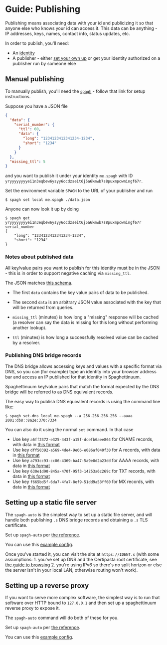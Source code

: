 # Guide: Publishing

Publishing means associating data with your id and publicizing it so that anyone else who knows your id can access it. This data can be anything - IP addresses, keys, names, contact info, status updates, etc.

In order to publish, you'll need:

- An [identity](./guide_identities.md)
- A publisher - either [set your own up](./reference_spagh_node.md) or get your identity authorized on a publisher run by someone else

## Manual publishing

To manually publish, you'll need the [`spagh`](./reference_spagh.md) - follow that link for setup instructions.

Suppose you have a JSON file

```json
{
  "data": {
    "serial_number": {
      "ttl": 60,
      "data": {
        "long": "1234123412341234-1234",
        "short": "1234"
      }
    }
  },
  "missing_ttl": 5
}
```

and you want to publish it under your identity `me.spagh` with ID `yryyyyyyyyei1n3eqbew6ysyy6ocdzseit6j5a6kmwb7s8puxmpcwmingf67r`.

Set the environment variable `SPAGH` to the URL of your publisher and run

```
$ spagh set local me.spagh ./data.json
```

Anyone can now look it up by doing

```
$ spagh get yryyyyyyyyei1n3eqbew6ysyy6ocdzseit6j5a6kmwb7s8puxmpcwmingf67r serial_number
{
    "long": "1234123412341234-1234",
    "short": "1234"
}
```

### Notes about published data

All key/value pairs you want to publish for this identity must be in the JSON - this is in order to support negative caching via `missing_ttl`.

The JSON matches [this schema](TODO).

- The first `data` contains the key value pairs of data to be published.

- The second `data` is an arbitrary JSON value associated with the key that will be returned from queries.

- `missing_ttl` (minutes) is how long a "missing" response will be cached (a resolver can say the data is missing for this long without performing another lookup).

- `ttl` (minutes) is how long a successfully resolved value can be cached by a resolver.

### Publishing DNS bridge records

The DNS bridge allows accessing keys and values with a specific format via DNS, so you can (for example) type an identity into your browser address bar and access an IP published for that identity in Spaghettinuum.

Spaghettinuum key/value pairs that match the format expected by the DNS bridge will be referred to as DNS equivalent records.

The easy way to publish DNS equivalent records is using the command line like:

```
$ spagh set-dns local me.spagh --a 256.256.256.256 --aaaa 2001:db8::8a2e:370:7334
```

You can also do it using the normal `set` command. In that case

- Use key `a6ff2372-e325-443f-a15f-dcefb6aee864` for CNAME records, with data in [this format](TODO)
- Use key `dff50392-a569-4de4-9e66-e086af040f30` for A records, with data in [this format](TODO)
- Use key `a793cc93-cc06-4369-ba47-5a9e8d2a23dd` for AAAA records, with data in [this format](TODO)
- Use key `630e1d90-845a-470f-95f3-14253a6c269c` for TXT records, with data in [this format](TODO)
- Use key `f665bd5f-6da7-4fa7-8ef9-51dd9a53ff60` for MX records, with data in [this format](TODO)

## Setting up a static file server

The `spagh-auto` is the simplest way to set up a static file server, and will handle both publishing `.s` DNS bridge records and obtaining a `.s` TLS certificate.

Set up `spagh-auto` per [the reference](./reference_spagh_auto.md).

You can use this [example config](TODO).

Once you've started it, you can visit the site at `https://IDENT.s` (with some assumptions: 1. you've set up DNS and the Certipasta root certificate, see [the guide to browsing](./guide_browse.md) 2. you're using IPv6 so there's no split horizon or else the server isn't in your local LAN, otherwise routing won't work).

## Setting up a reverse proxy

If you want to serve more complex software, the simplest way is to run that software over HTTP bound to `127.0.0.1` and then set up a spaghettinuum reverse proxy to expose it.

The `spagh-auto` command will do both of these for you.

Set up `spagh-auto` per [the reference](./reference_spagh_auto.md).

You can use this [example config](TODO).
